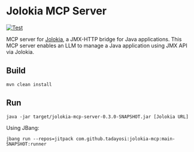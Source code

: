 # Jolokia MCP Server

[![Test](https://github.com/tadayosi/jolokia-mcp/actions/workflows/test.yaml/badge.svg)](https://github.com/tadayosi/jolokia-mcp/actions/workflows/test.yaml)

MCP server for [Jolokia](https://jolokia.org/), a JMX-HTTP bridge for Java applications. This MCP server enables an LLM to manage a Java application using JMX API via Jolokia.

## Build

```console
mvn clean install
```

## Run

```console
java -jar target/jolokia-mcp-server-0.3.0-SNAPSHOT.jar [Jolokia URL]
```

Using JBang:

```console
jbang run --repos=jitpack com.github.tadayosi:jolokia-mcp:main-SNAPSHOT:runner
```
